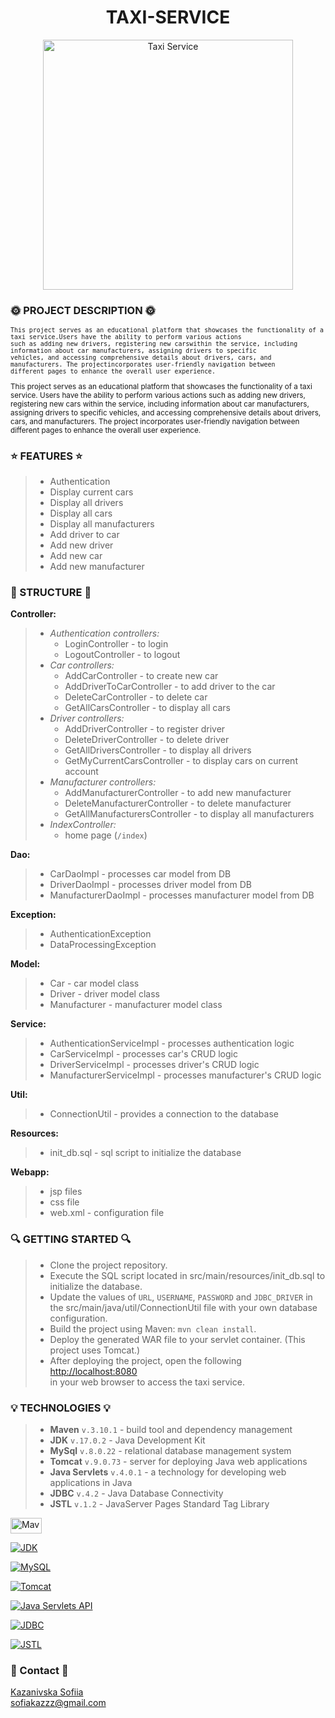 <h1 align="center"> TAXI-SERVICE</h1>
 
 <p align="center">
  <img src="https://github.com/SofiiaKazanivska/TAXI-SERVICE/blob/main/taxi_service.jpg" alt="Taxi Service" width="400">
</p>

### 🌞 PROJECT DESCRIPTION 🌞

<sub>   
	
	This project serves as an educational platform that showcases the functionality of a taxi service.Users have the ability to perform various actions
	such as adding new drivers, registering new carswithin the service, including information about car manufacturers, assigning drivers to specific
	vehicles, and accessing comprehensive details about drivers, cars, and manufacturers. The projectincorporates user-friendly navigation between 
	different pages to enhance the overall user experience.
	
 </sub>
 

<sub>	
	This project serves as an educational platform that showcases the functionality of a taxi service. Users have the ability to perform various actions such as adding new drivers, registering new cars within the service, including information about car manufacturers, assigning drivers to specific vehicles, and accessing comprehensive details about drivers, cars, and manufacturers. The project incorporates user-friendly navigation between different pages to enhance the overall user experience.	
	
</sub>

### ⭐️ FEATURES ⭐️
> - Authentication
> - Display current cars
> - Display all drivers
> - Display all cars
> - Display all manufacturers
> - Add driver to car
> - Add new driver
> - Add new car
> - Add new manufacturer


### 🚀 STRUCTURE 🚀

__Controller:__

  > - *Authentication controllers:*
  >   - LoginController - to login
  >   - LogoutController - to logout
  > - *Car controllers:*
  >   - AddCarController - to create new car 
  >   - AddDriverToCarController - to add driver to the car
  >    - DeleteCarController - to delete car
  >    - GetAllCarsController - to display all cars
  > - *Driver controllers:*
  >    - AddDriverController - to register driver
  >    - DeleteDriverController - to delete driver
  >    - GetAllDriversController - to display all drivers
  >    - GetMyCurrentCarsController - to display cars on current account
  > - *Manufacturer controllers:*
  >    - AddManufacturerController - to add new manufacturer
  >    - DeleteManufacturerController - to delete manufacturer
  >    - GetAllManufacturersController - to display all manufacturers
  > - *IndexController:*
  >    - home page (`/index`)
    
__Dao:__
  > - CarDaoImpl - processes car model from DB
  > - DriverDaoImpl - processes driver model from DB
  > - ManufacturerDaoImpl - processes manufacturer model from DB

__Exception:__
 >  - AuthenticationException 
 >  - DataProcessingException

__Model:__
  > - Car - car model class
  > - Driver - driver model class
  > - Manufacturer - manufacturer model class
   
__Service:__
  > - AuthenticationServiceImpl - processes authentication logic
  > - CarServiceImpl - processes car's CRUD logic
  > - DriverServiceImpl - processes driver's CRUD logic
  > - ManufacturerServiceImpl - processes manufacturer's CRUD logic

__Util:__
  > - ConnectionUtil - provides a connection to the database

__Resources:__
  > - init_db.sql - sql script to initialize the database

__Webapp:__
  > - jsp files
  > - css file 
  > - web.xml - configuration file

### 🔍 GETTING STARTED 🔍
> - Clone the project repository.
> - Execute the SQL script located in src/main/resources/init_db.sql to initialize the database.
> - Update the values of `URL`, `USERNAME`, `PASSWORD` and `JDBC_DRIVER` in the src/main/java/util/ConnectionUtil file with your own database configuration.
> - Build the project using Maven: `mvn clean install`.
> - Deploy the generated WAR file to your servlet container. (This project uses Tomcat.)
> - After deploying the project, open the following 
[http://localhost:8080](http://localhost:8080) <br> in your web browser to access the taxi service.



### 💡 TECHNOLOGIES 💡
> - **Maven** `v.3.10.1` - build tool and dependency management
> - **JDK** `v.17.0.2` - Java Development Kit
> - **MySql** `v.8.0.22` - relational database management system
> - **Tomcat** `v.9.0.73` - server for deploying Java web applications
> - **Java Servlets** `v.4.0.1` - a technology for developing web applications in Java
> - **JDBC** `v.4.2` - Java Database Connectivity
> - **JSTL** `v.1.2` - JavaServer Pages Standard Tag Library


 <a href="https://mvnrepository.com/artifact/org.apache.maven.plugins/maven-compiler-plugin/3.10.1">
    <img src="https://maven.apache.org/images/maven-logo-black-on-white.png" alt="Maven" width="50" height="25">
</a>


  [![JDK](https://img.shields.io/badge/JDK-v.17.0.2-orange)](https://www.oracle.com/java/technologies/javase-jdk17-downloads.html)


   [![MySQL](https://img.shields.io/badge/MySQL-v.8.0.22-blue)](https://dev.mysql.com/downloads/mysql/8.0.22.html)


   [![Tomcat](https://img.shields.io/badge/Tomcat-v.9.0.73-yellowgreen)](https://tomcat.apache.org/download-90.cgi)


   [![Java Servlets API](https://img.shields.io/badge/Java%20Servlets%20API-v.4.0.1-blueviolet)](https://mvnrepository.com/artifact/javax.servlet/javax.servlet-api/4.0.1)

   [![JDBC](https://img.shields.io/badge/JDBC-v.4.2-lightgrey)](https://mvnrepository.com/artifact/org.apache.maven.plugins/maven-compiler-plugin/3.10.1)

   [![JSTL](https://img.shields.io/badge/JSTL-v.1.2-yellow)](https://mvnrepository.com/artifact/javax.servlet/jstl/1.2)


### 💬 Contact 💬
	
[Kazanivska Sofiia](https://www.linkedin.com/in/sofiia-kazanivska-40a413232/) <br>
sofiakazzz@gmail.com
